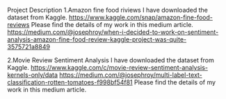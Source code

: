 Project Description
1.Amazon fine food riviews
 I have downloaded the dataset from Kaggle. 
 https://www.kaggle.com/snap/amazon-fine-food-reviews
Please find the details of my work in this medium article. 
https://medium.com/@josephroy/when-i-decided-to-work-on-sentiment-analysis-amazon-fine-food-review-kaggle-project-was-quite-3575721a8849


2.Movie Review Sentiment Analysis
I have downloaded the dataset from Kaggle. 
https://www.kaggle.com/c/movie-review-sentiment-analysis-kernels-only/data
https://medium.com/@josephroy/multi-label-text-classification-rotten-tomatoes-f998bf54f81
Please find the details of my work in this medium article.
